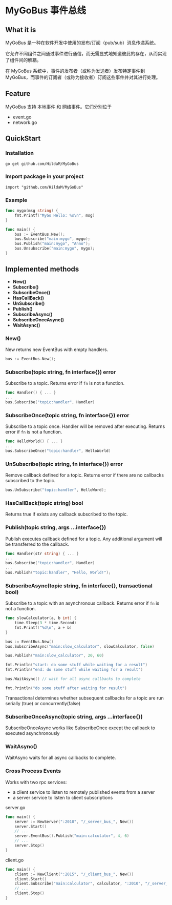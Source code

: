 # MyGoBus 事件总线

## What it is

MyGoBus 是一种在软件开发中使用的发布/订阅（pub/sub）消息传递系统。

它允许不同组件之间通过事件进行通信，而无需显式地知道彼此的存在，从而实现了组件间的解耦。

在 MyGoBus 系统中，事件的发布者（或称为发送者）发布特定事件到 MyGoBus，而事件的订阅者（或称为接收者）订阅这些事件并对其进行处理。

## Feature

MyGoBus 支持 本地事件 和 网络事件。它们分别位于
- event.go
- network.go

## QuickStart
### Installation
	go get github.com/HildaM/MyGoBus

### Import package in your project

    import "github.com/HildaM/MyGoBus"

### Example
```go
func mygo(msg string) {
	fmt.Printf("MyGo Hello: %s\n", msg)
}

func main() {
	bus := EventBus.New();
	bus.Subscribe("main:mygo", mygo);
	bus.Publish("main:mygo", "Anno");
	bus.Unsubscribe("main:mygo", mygo);
}
```

## Implemented methods

* **New()**
* **Subscribe()**
* **SubscribeOnce()**
* **HasCallBack()**
* **UnSubscribe()**
* **Publish()**
* **SubscribeAsync()**
* **SubscribeOnceAsync()**
* **WaitAsync()**

### New()
New returns new EventBus with empty handlers.
```go
bus := EventBus.New();
```

### Subscribe(topic string, fn interface{}) error
Subscribe to a topic. Returns error if `fn` is not a function.
```go
func Handler() { ... }
...
bus.Subscribe("topic:handler", Handler)
```

### SubscribeOnce(topic string, fn interface{}) error
Subscribe to a topic once. Handler will be removed after executing. Returns error if `fn` is not a function.
```go
func HelloWorld() { ... }
...
bus.SubscribeOnce("topic:handler", HelloWorld)
```

### UnSubscribe(topic string, fn interface{}) error
Remove callback defined for a topic. Returns error if there are no callbacks subscribed to the topic.
```go
bus.UnSubscribe("topic:handler", HelloWord);
```

### HasCallBack(topic string) bool
Returns true if exists any callback subscribed to the topic.

### Publish(topic string, args ...interface{})
Publish executes callback defined for a topic. Any additional argument will be transferred to the callback.
```go
func Handler(str string) { ... }
...
bus.Subscribe("topic:handler", Handler)
...
bus.Publish("topic:handler", "Hello, World!");
```

### SubscribeAsync(topic string, fn interface{}, transactional bool)
Subscribe to a topic with an asynchronous callback. Returns error if `fn` is not a function.
```go
func slowCalculator(a, b int) {
	time.Sleep(3 * time.Second)
	fmt.Printf("%d\n", a + b)
}

bus := EventBus.New()
bus.SubscribeAsync("main:slow_calculator", slowCalculator, false)

bus.Publish("main:slow_calculator", 20, 60)

fmt.Println("start: do some stuff while waiting for a result")
fmt.Println("end: do some stuff while waiting for a result")

bus.WaitAsync() // wait for all async callbacks to complete

fmt.Println("do some stuff after waiting for result")
```
Transactional determines whether subsequent callbacks for a topic are run serially (true) or concurrently(false)

### SubscribeOnceAsync(topic string, args ...interface{})
SubscribeOnceAsync works like SubscribeOnce except the callback to executed asynchronously

###  WaitAsync()
WaitAsync waits for all async callbacks to complete.

### Cross Process Events
Works with two rpc services:
- a client service to listen to remotely published events from a server
- a server service to listen to client subscriptions

server.go
```go
func main() {
    server := NewServer(":2010", "/_server_bus_", New())
    server.Start()
    // ...
    server.EventBus().Publish("main:calculator", 4, 6)
    // ...
    server.Stop()
}
```

client.go
```go
func main() {
    client := NewClient(":2015", "/_client_bus_", New())
    client.Start()
    client.Subscribe("main:calculator", calculator, ":2010", "/_server_bus_")
    // ...
    client.Stop()
}
```